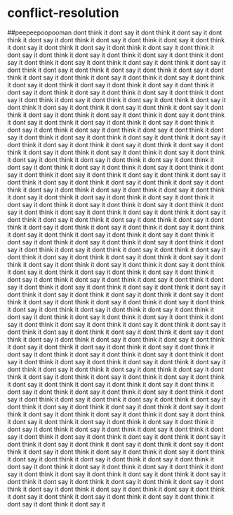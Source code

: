 # conflict-resolution

##peepeepoopooman
dont think it dont say it dont think it dont say it dont think it dont say it dont think it dont say it dont think it dont say it dont think it dont say it dont think it dont say it dont think it dont say it dont think it dont say it dont think it dont say it dont think it dont say it dont think it dont say it dont think it dont say it dont think it dont say it dont think it dont say it dont think it dont say it dont think it dont say it dont think it dont say it dont think it dont say it dont think it dont say it dont think it dont say it dont think it dont say it dont think it dont say it dont think it dont say it dont think it dont say it dont think it dont say it dont think it dont say it dont think it dont say it dont think it dont say it dont think it dont say it dont think it dont say it dont think it dont say it dont think it dont say it dont think it dont say it dont think it dont say it dont think it dont say it dont think it dont say it dont think it dont say it dont think it dont say it dont think it dont say it dont think it dont say it dont think it dont say it dont think it dont say it dont think it dont say it dont think it dont say it dont think it dont say it dont think it dont say it dont think it dont say it dont think it dont say it dont think it dont say it dont think it dont say it dont think it dont say it dont think it dont say it dont think it dont say it dont think it dont say it dont think it dont say it dont think it dont say it dont think it dont say it dont think it dont say it dont think it dont say it dont think it dont say it dont think it dont say it dont think it dont say it dont think it dont say it dont think it dont say it dont think it dont say it dont think it dont say it dont think it dont say it dont think it dont say it dont think it dont say it dont think it dont say it dont think it dont say it dont think it dont say it dont think it dont say it dont think it dont say it dont think it dont say it dont think it dont say it dont think it dont say it dont think it dont say it dont think it dont say it dont think it dont say it dont think it dont say it dont think it dont say it dont think it dont say it dont think it dont say it dont think it dont say it dont think it dont say it dont think it dont say it dont think it dont say it dont think it dont say it dont think it dont say it dont think it dont say it dont think it dont say it dont think it dont say it dont think it dont say it dont think it dont say it dont think it dont say it dont think it dont say it dont think it dont say it dont think it dont say it dont think it dont say it dont think it dont say it dont think it dont say it dont think it dont say it dont think it dont say it dont think it dont say it dont think it dont say it dont think it dont say it dont think it dont say it dont think it dont say it dont think it dont say it dont think it dont say it dont think it dont say it dont think it dont say it dont think it dont say it dont think it dont say it dont think it dont say it dont think it dont say it dont think it dont say it dont think it dont say it dont think it dont say it dont think it dont say it dont think it dont say it dont think it dont say it dont think it dont say it dont think it dont say it dont think it dont say it dont think it dont say it dont think it dont say it dont think it dont say it dont think it dont say it dont think it dont say it dont think it dont say it dont think it dont say it dont think it dont say it dont think it dont say it dont think it dont say it dont think it dont say it dont think it dont say it dont think it dont say it dont think it dont say it dont think it dont say it dont think it dont say it dont think it dont say it dont think it dont say it dont think it dont say it dont think it dont say it dont think it dont say it dont think it dont say it dont think it dont say it dont think it dont say it dont think it dont say it dont think it dont say it dont think it dont say it dont think it dont say it dont think it dont say it dont think it dont say it dont think it dont say it dont think it dont say it dont think it dont say it dont think it dont say it dont think it dont say it dont think it dont say it dont think it dont say it dont think it dont say it dont think it dont say it dont think it dont say it dont think it dont say it dont think it dont say it dont think it dont say it dont think it dont say it dont think it dont say it dont think it dont say it dont think it dont say it dont think it dont say it dont think it dont say it dont think it dont say it dont think it dont say it dont think it dont say it dont think it dont say it dont think it dont say it dont think it dont say it dont think it dont say it dont think it dont say it dont think it dont say it dont think it dont say it dont think it dont say it dont think it dont say it dont think it dont say it dont think it dont say it dont think it dont say it dont think it dont say it dont think it dont say it dont think it dont say it dont think it dont say it dont think it dont say it dont think it dont say it dont think it dont say it dont think it dont say it dont think it dont say it dont think it dont say it dont think it dont say it